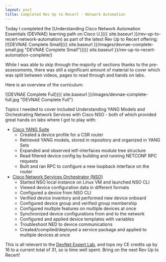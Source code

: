 ```yaml
---
layout: post
title: Completed Rev Up to Recert - Network Automation
---
```

Today I completed the [Understanding Cisco Network Automation Essentials (DEVNAE) learning path on Cisco U.]({{ site.baseurl }}/rev-up-to-recert-network-automation) as part of the latest Rev Up to Recert offering:
[![DEVNAE Complete Small]({{ site.baseurl }}/images/devnae-complete-small.jpg "DEVNAE Complete Small")]({{ site.baseurl }}/rev-up-to-recert-automation-complete/)

While I was able to skip through the majority of sections thanks to the pre-assessments, there was still a significant amount of material to cover which was split between videos, pages to read through and hands on labs.

Here is an overview of the curriculum:

![DEVNAE Complete Full]({{ site.baseurl }}/images/devnae-complete-full.jpg "DEVNAE Complete Full")

Topics I needed to cover included Understanding YANG Models and Orchestrating Network Services with Cisco NSO - both of which provided great hands on labs where I got to play with:
- [Cisco YANG Suite](https://developer.cisco.com/docs/yangsuite/)
  - Created a device profile for a CSR router
  - Retrieved YANG models, stored in repository and organized in YANG Sets
  - Expanded and observed ietf-interfaces module tree structure
  - Read filtered device config by building and running NETCONF RPC requests
  - Built and ran RPC to configure a new loopback interface on the router
- [Cisco Network Services Orchestrator (NSO)](https://developer.cisco.com/docs/nso/)
  - Started NSO local instance on Linux VM and launched NSO CLI
  - Viewed device configuration data in different formats
  - Configured a device from NSO CLI
  - Verified device inventory and performed new device onboard
  - Configured device group and verified group membership
  - Configured multiple features on multiple devices at once
  - Synchronized device configurations from and to the network
  - Configured and applied device templates with variables
  - Troubleshoot NED to device communications
  - Created/compiled/deployed a service package and applied to multiple devices at once

This is all relevant to the [DevNet Expert Lab](https://learningnetwork.cisco.com/s/devnet-expert-exam-topics-lab), and tops my CE credits up by 16 to a current total of 31, so is time well spent. Bring on the next Rev Up to Recert!